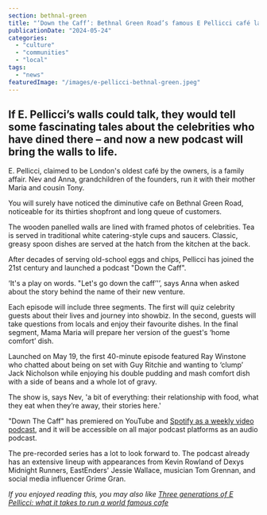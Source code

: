 ```yaml
---
section: bethnal-green
title: "‘Down the Caff’: Bethnal Green Road’s famous E Pellicci café launches new podcast"
publicationDate: "2024-05-24"
categories: 
  - "culture"
  - "communities"
  - "local"
tags: 
  - "news"
featuredImage: "/images/e-pellicci-bethnal-green.jpeg"
---
```


## If E. Pellicci’s walls could talk, they would tell some fascinating tales about the celebrities who have dined there – and now a new podcast will bring the walls to life. 

E. Pellicci, claimed to be London's oldest café by the owners, is a family affair. Nev and Anna, grandchildren of the founders, run it with their mother Maria and cousin Tony. 

You will surely have noticed the diminutive cafe on Bethnal Green Road, noticeable for its thirties shopfront and long queue of customers.

The wooden panelled walls are lined with framed photos of celebrities. Tea is served in traditional white catering-style cups and saucers. Classic, greasy spoon dishes are served at the hatch from the kitchen at the back.

After decades of serving old-school eggs and chips, Pellicci has joined the 21st century and launched a podcast "Down the Caff". 

‘It's a play on words. "Let's go down the caff’'’, says Anna when asked about the story behind the name of their new venture.

Each episode will include three segments. The first will quiz celebrity guests about their lives and journey into showbiz. In the second, guests will take questions from locals and enjoy their favourite dishes. In the final segment, Mama Maria will prepare her version of the guest's ‘home comfort’ dish.

Launched on May 19, the first 40-minute episode featured Ray Winstone who chatted about being on set with Guy Ritchie and wanting to ‘clump’ Jack Nicholson while enjoying his double pudding and mash comfort dish with a side of beans and a whole lot of gravy.

The show is, says Nev, 'a bit of everything: their relationship with food, what they eat when they’re away, their stories here.'

"Down The Caff" has premiered on YouTube and [Spotify as a weekly video podcast](https://open.spotify.com/show/5cAyNweMz4S21gHpjuLJ9J?si=d6ee122f21814dfe&nd=1&dlsi=4774ecc1317a4a79), and it will be accessible on all major podcast platforms as an audio podcast. 

The pre-recorded series has a lot to look forward to. The podcast already has an extensive lineup with appearances from Kevin Rowland of Dexys Midnight Runners, EastEnders' Jessie Wallace, musician Tom Grennan, and social media influencer Grime Gran.

_If you enjoyed reading this, you may also like_ [_Three generations of E Pellicci: what it takes to run a world famous cafe_](https://bethnalgreenlondon.co.uk/e-pellicci-cafe-anna-nev-interview/)
